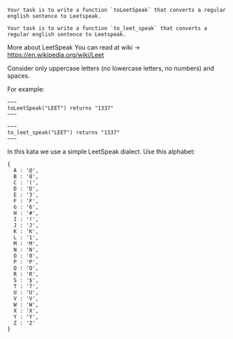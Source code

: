 ```if-not:rust
Your task is to write a function `toLeetSpeak` that converts a regular english sentence to Leetspeak.
```
```if:rust
Your task is to write a function `to_leet_speak` that converts a regular english sentence to Leetspeak.
```

More about LeetSpeak You can read at wiki -> https://en.wikipedia.org/wiki/Leet

Consider only uppercase letters (no lowercase letters, no numbers) and spaces.

For example:

```if-not:rust
~~~
toLeetSpeak("LEET") returns "1337"
~~~
```
```if:rust
~~~
to_leet_speak("LEET") returns "1337"
~~~
```

In this kata we use a simple LeetSpeak dialect. Use this alphabet:

```
{
  A : '@',
  B : '8',
  C : '(',
  D : 'D',
  E : '3',
  F : 'F',
  G : '6',
  H : '#',
  I : '!',
  J : 'J',
  K : 'K',
  L : '1',
  M : 'M',
  N : 'N',
  O : '0',
  P : 'P',
  Q : 'Q',
  R : 'R',
  S : '$',
  T : '7',
  U : 'U',
  V : 'V',
  W : 'W',
  X : 'X',
  Y : 'Y',
  Z : '2'
}
```